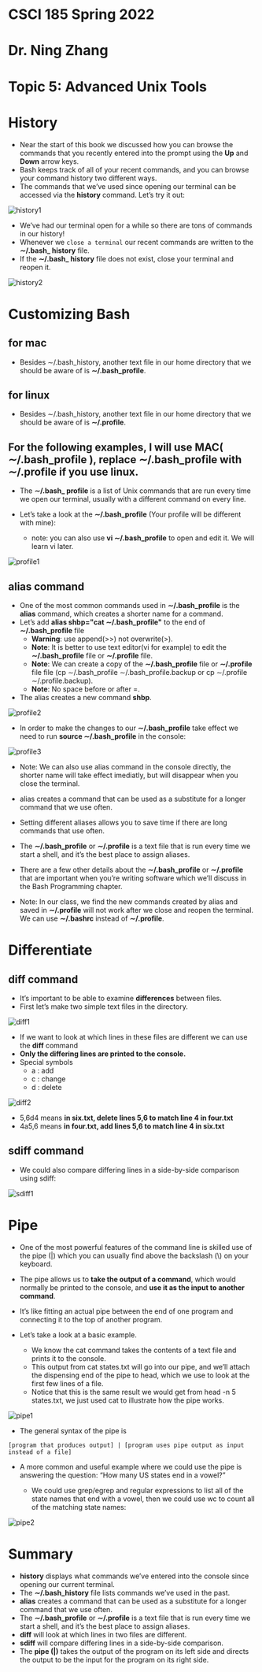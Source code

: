 # CSCI 185 Spring 2022
# Dr. Ning Zhang
# Topic 5: Advanced Unix Tools

# History
+ Near the start of this book we discussed how you can browse the commands that you recently entered into the prompt using the **Up** and **Down** arrow keys.
+ Bash keeps track of all of your recent commands, and you can browse your command history two different ways.
+ The commands that we’ve used since opening our terminal can be accessed via the **history** command. Let’s try it out:


![history1](../Resources/t5-history1.png)

+ We’ve had our terminal open for a while so there are tons of commands in our history!
+ Whenever we `close a terminal` our recent commands are written to the **∼/.bash\_ history** file.
+ If the **∼/.bash\_ history** file does not exist, close your terminal and reopen it.

![history2](../Resources/t5-history2.png)

# Customizing Bash
## for mac
+ Besides ∼/.bash\_history, another text file in our home directory that we should be aware of is **∼/.bash\_profile**.
## for linux
+ Besides ∼/.bash\_history, another text file in our home directory that we should be aware of is **∼/.profile**.

## For the following examples, I will use MAC( **∼/.bash\_profile** ), replace  **∼/.bash\_profile** with **∼/.profile** if you use linux.

+ The **∼/.bash\_ profile** is a list of Unix commands that are run every time we open our terminal, usually with a different command on every line.

+ Let’s take a look at the **∼/.bash\_profile** (Your profile will be different with mine):
  - note: you can also use **vi ∼/.bash\_profile** to open and edit it. We will learn vi later.
  
![profile1](../Resources/t5-profile1.png)

## alias command
+ One of the most common commands used in **∼/.bash\_profile** is the **alias** command, which creates a shorter name for a command.
+ Let’s add **alias shbp="cat ∼/.bash\_profile"** to the end of **∼/.bash\_profile** file
  - **Warning**: use append(>>) not overwrite(>).
  - **Note**: It is better to use text editor(vi for example) to edit the **∼/.bash\_profile** file or **∼/.profile** file.
  - **Note**: We can create a copy of the **∼/.bash\_profile** file or **∼/.profile** file file (cp ∼/.bash\_profile ∼/.bash\_profile.backup or cp ∼/.profile ∼/.profile.backup).
  - **Note**: No space before or after =.
+ The alias creates a new command **shbp**.

![profile2](../Resources/t5-profile2.png)

+ In order to make the changes to our **∼/.bash\_profile** take effect we need to run **source ∼/.bash\_profile** in the console:

![profile3](../Resources/t5-profile3.png)


+ Note: We can also use alias command in the console directly, the shorter name will take effect imediatly, but will disappear when you close the terminal.


+ alias creates a command that can be used as a substitute for a longer command that we use often.
+ Setting different aliases allows you to save time if there are long commands that use often.
+ The **∼/.bash\_profile** or **∼/.profile** is a text file that is run every time we start a shell, and it’s the best place to assign aliases.

+ There are a few other details about the **∼/.bash\_profile** or **∼/.profile** that are important when you’re writing software which we’ll discuss in the Bash Programming chapter.

+ Note: In our class, we find the new commands created by alias and saved in **∼/.profile** will not work after we close and reopen the terminal. We can use **∼/.bashrc** instead of **∼/.profile**.

# Differentiate 
## diff command
+ It’s important to be able to examine **differences** between files.
+ First let’s make two simple text files in the directory.

![diff1](../Resources/t5-diff1.png)

+ If we want to look at which lines in these files are different we can use the **diff** command
+ **Only the differing lines are printed to the console.**
+ Special symbols
  - a : add
  - c : change
  - d : delete

![diff2](../Resources/t5-diff2.png)

+ 5,6d4 means **in six.txt, delete lines 5,6 to match line 4 in four.txt**
+ 4a5,6 means **in four.txt, add lines 5,6 to match line 4 in six.txt**

## sdiff command
+ We could also compare differing lines in a side-by-side comparison using sdiff:

![sdiff1](../Resources/t5-sdiff1.png)


# Pipe
+ One of the most powerful features of the command line is skilled use of the pipe (\|) which you can usually find above the backslash (\\) on your keyboard.
+ The pipe allows us to **take the output of a command**, which would normally be printed to the console, and **use it as the input to another command**.

+ It’s like fitting an actual pipe between the end of one program and connecting it to the top of another program.

+ Let’s take a look at a basic example.
  - We know the cat command takes the contents of a text file and prints it to the console.
  - This output from cat states.txt will go into our pipe, and we’ll attach the dispensing end of the pipe to head, which we use to look at the first few lines of a file.
  - Notice that this is the same result we would get from head -n 5 states.txt, we just used cat to illustrate how the pipe works.
  
  
![pipe1](../Resources/t5-pipe1.png)


+ The general syntax of the pipe is 

~~~~
[program that produces output] | [program uses pipe output as input instead of a file]
~~~~

+ A more common and useful example where we could use the pipe is answering the question: “How many US states end in a vowel?”

  - We could use grep/egrep and regular expressions to list all of the state names that end with a vowel, then we could use wc to count all of the matching state names:

 ![pipe2](../Resources/t5-pipe2.png)


# Summary
+ **history** displays what commands we’ve entered into the console since opening our current terminal.
+ The **∼/.bash\_history** file lists commands we’ve used in the past.
+ **alias** creates a command that can be used as a substitute for a longer command that we use often.
+ The **∼/.bash\_profile** or **∼/.profile** is a text file that is run every time we start a shell, and it’s the best place to assign aliases.
+ **diff** will look at which lines in two files are different.
+ **sdiff** will compare differing lines in a side-by-side comparison.
+ The **pipe (\|)** takes the output of the program on its left side and directs the output to be the input for the program on its right side.

